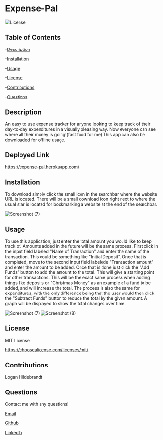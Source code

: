 
  # Expense-Pal

  ![License](https://img.shields.io/badge/license-MITLicense-success?style=plastic&logo=appveyor)

  ## Table of Contents
  -[Description](#description)

  -[Installation](#installation)

  -[Usage](#usage)

  -[License](#license)

  -[Contributions](#contributions)

  -[Questions](#questions)


  ## Description
  An easy to use expense tracker for anyone looking to keep track of their day-to-day expenditures in a visually pleasing way. Now everyone can see where all their money is going!(fast food for me) This app can also be downloaded for offline usage.
  
  ## Deployed Link
  https://expense-pal.herokuapp.com/

  ## Installation
  To download simply click the small icon in the searchbar where the website URL is located. There will be a small download icon right next to where the usual star is located for bookmarking a website at the end of the searchbar.
  
  
![Screenshot (7)](https://user-images.githubusercontent.com/82903685/140864449-78257e03-bae0-49c4-8e6a-0d69ae4e64d0.jpg)



  ## Usage
  To use this application, just enter the total amount you would like to keep track of. Amounts added in the future will be the same process. First click in the input field labeled "Name of Transaction" and enter the name of the transaction. This could be something like "Initial Deposit". Once that is completed, move to the second input field labelede "Transaction amount" and enter the amount to be added. Once that is done just click the "Add Funds" button to add the amount to the total. This will give a starting point for other transactions. This will be the exact same process when adding things like deposits or "Christmas Money" as an example of a fund to be added, and will increase the total. The process is also the same for expenditures, with the only difference being that the user would then click the "Subtract Funds" button to reduce the total by the given amount. A graph will be displayed to show the total changes over time.
  
  ![Screenshot (7)](https://user-images.githubusercontent.com/82903685/140863485-3e29f9ae-603b-4838-a5b9-c450f2e2fc21.png)
  ![Screenshot (8)](https://user-images.githubusercontent.com/82903685/140864837-57cd742d-d40c-4260-a8d5-48b7153c5cff.png)


  ## License
 
  MIT License

  <https://choosealicense.com/licenses/mit/>

  ## Contributions
  Logan Hildebrandt


  ## Questions
  Contact me with any questions!

  [Email](hildebrandtlogan@gmail.com)

  [Github](<https://github.com/LoganHild>)
  
  [LinkedIn](https://www.linkedin.com/in/logan-hildebrandt-923553210/)
